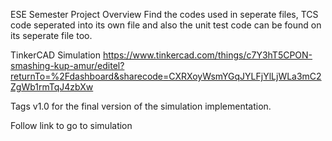 ESE Semester Project
Overview
Find the codes used in seperate files, TCS code seperated into its own file and also the unit test code can be found on its seperate file too.

TinkerCAD Simulation
https://www.tinkercad.com/things/c7Y3hT5CPON-smashing-kup-amur/editel?returnTo=%2Fdashboard&sharecode=CXRXoyWsmYGqJYLFjYlLjWLa3mC2ZgWb1rmTqJ4zbXw

Tags
v1.0 for the final version of the simulation implementation.

Follow link to go to simulation
